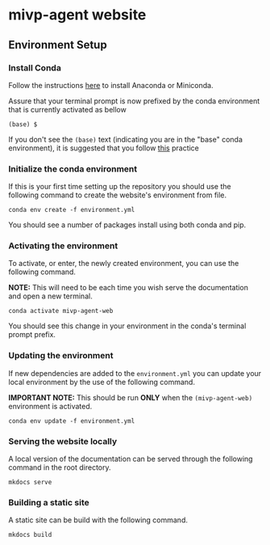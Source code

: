 # mivp-agent website

## Environment Setup

### Install Conda

Follow the instructions [here](https://conda.io/projects/conda/en/latest/user-guide/install/index.html#regular-installation) to install Anaconda or Miniconda.

Assure that your terminal prompt is now prefixed by the conda environment that is currently activated as bellow

```
(base) $ 
```

If you don't see the `(base)` text (indicating you are in the "base" conda environment), it is suggested that you follow [this](https://github.com/conda/conda/blob/master/CHANGELOG.md#440-2017-12-20) practice

### Initialize the conda environment

If this is your first time setting up the repository you should use the following command to create the website's environment from file.

```
conda env create -f environment.yml
```

You should see a number of packages install using both conda and pip.

### Activating the environment

To activate, or enter, the newly created environment, you can use the following command.

**NOTE:** This will need to be each time you wish serve the documentation and open a new terminal.

```
conda activate mivp-agent-web
```

You should see this change in your environment in the conda's terminal prompt prefix.

### Updating the environment

If new dependencies are added to the `environment.yml` you can update your local environment by the use of the following command.

**IMPORTANT NOTE:** This should be run **ONLY** when the `(mivp-agent-web)` environment is activated.

```
conda env update -f environment.yml
```

### Serving the website locally

A local version of the documentation can be served through the following command in the root directory.

```
mkdocs serve
```

### Building a static site

A static site can be build with the following command.

```
mkdocs build
```